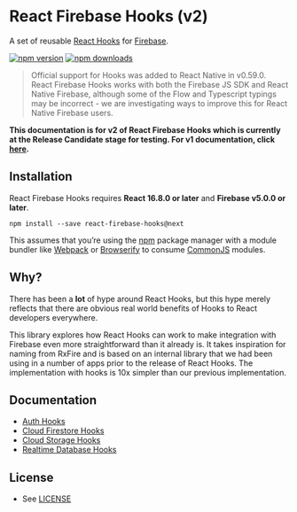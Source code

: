 # React Firebase Hooks (v2)

A set of reusable [React Hooks](https://reactjs.org/docs/hooks-intro.html) for [Firebase](https://firebase.google.com/).

[![npm version](https://img.shields.io/npm/v/react-firebase-hooks.svg?style=flat-square)](https://www.npmjs.com/package/react-firebase-hooks)
[![npm downloads](https://img.shields.io/npm/dm/react-firebase-hooks.svg?style=flat-square)](https://www.npmjs.com/package/react-firebase-hooks)

> Official support for Hooks was added to React Native in v0.59.0. React Firebase Hooks works with both the Firebase JS SDK and React Native Firebase, although some of the Flow and Typescript typings may be incorrect - we are investigating ways to improve this for React Native Firebase users.

**This documentation is for v2 of React Firebase Hooks which is currently at the Release Candidate stage for testing. For v1 documentation, click [here](https://github.com/CSFrequency/react-firebase-hooks/tree/v1.2.1).**

## Installation

React Firebase Hooks requires **React 16.8.0 or later** and **Firebase v5.0.0 or later**.

```
npm install --save react-firebase-hooks@next
```

This assumes that you’re using the [npm](https://npmjs.com) package manager with a module bundler like [Webpack](https://webpack.js.org/) or [Browserify](http://browserify.org/) to consume [CommonJS](http://webpack.github.io/docs/commonjs.html) modules.

## Why?

There has been a **lot** of hype around React Hooks, but this hype merely reflects that there are obvious real world benefits of Hooks to React developers everywhere.

This library explores how React Hooks can work to make integration with Firebase even more straightforward than it already is. It takes inspiration for naming from RxFire and is based on an internal library that we had been using in a number of apps prior to the release of React Hooks. The implementation with hooks is 10x simpler than our previous implementation.

## Documentation

- [Auth Hooks](/auth)
- [Cloud Firestore Hooks](/firestore)
- [Cloud Storage Hooks](/storage)
- [Realtime Database Hooks](/database)

## License

- See [LICENSE](/LICENSE)
